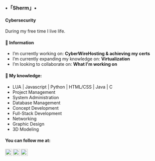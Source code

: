 ### •「Sherm」•
#### Cybersecurity

During my free time I live life.

#### 💬 Information
- I’m currently working on: <b>CyberWireHosting & achieving my certs</b>
- I’m currently expanding my knowledge on: <b>Virtualization</b>
- I’m looking to collaborate on: <b>What I'm working on</b>

#### 🌱 My knowledge:
- LUA | Javascript | Python | HTML/CSS | Java | C
- Project Management
- System Administration
- Database Management
- Concept Development 
- Full-Stack Development 
- Networking
- Graphic Design 
- 3D Modeling 

#### You can follow me at:
[<img align="left" alt="youtube | YouTube" width="22px" src="https://cdn.jsdelivr.net/npm/simple-icons@v3/icons/youtube.svg" />](https://www.youtube.com/channel/UCczJwRSXgM9goCTjapUJLTQ/)
[<img align="left" alt="twitter | Twitter" width="22px" src="https://cdn.jsdelivr.net/npm/simple-icons@v3/icons/twitter.svg" />](https://twitter.com/shermanredux/)
[<img align="left" alt="twitch | Twitch" width="22px" src="https://cdn.jsdelivr.net/npm/simple-icons@v3/icons/twitch.svg" />](https://twitter.com/shermanredux/)  

